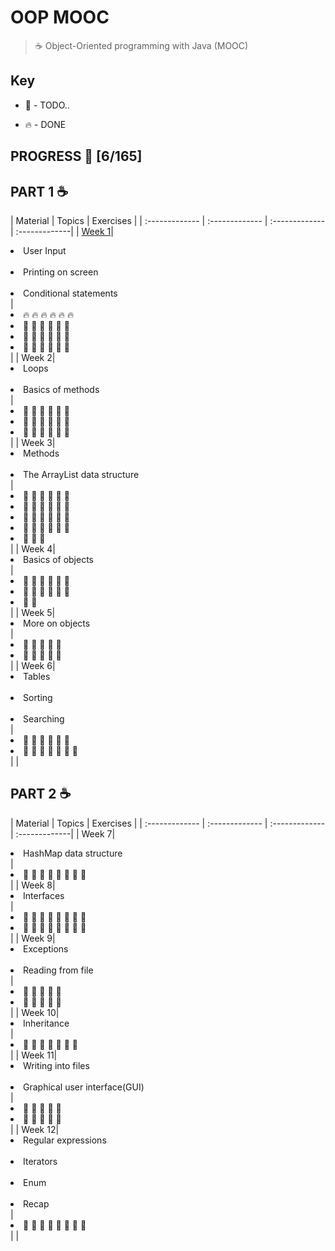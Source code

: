 # OOP MOOC
> ☕ Object-Oriented programming with Java (MOOC)

## Key

* 🚧 - TODO..

* 🔥 - DONE

## PROGRESS 🚀 [6/165]

## PART 1 :coffee:
|  Material  |  Topics  |   Exercises    |
| :------------- | :------------- | :------------- | :-------------|
| [Week 1](https://github.com/ragmha/oop-mooc/tree/master/challenges/Week1)|<li>User Input</li><br><li>Printing on screen</li><br><li>Conditional statements</li> | <li>🔥 🔥 🔥 🔥 🔥 🔥 </li> <li>🚧 🚧 🚧 🚧 🚧 🚧 </li> <li>🚧 🚧 🚧 🚧 🚧 🚧 </li> <li>🚧 🚧 🚧 🚧 🚧 🚧</li>|
| Week 2|<li>Loops</li><br><li>Basics of methods</li> |<li>🚧 🚧 🚧 🚧 🚧 🚧 </li> <li>🚧 🚧 🚧 🚧 🚧 🚧 </li> <li>🚧 🚧 🚧 🚧 🚧 🚧 </li> |
| Week 3|<li>Methods</li><br><li>The ArrayList data structure</li>|<li>🚧 🚧 🚧 🚧 🚧 🚧 </li> <li>🚧 🚧 🚧 🚧 🚧 🚧 </li> <li>🚧 🚧 🚧 🚧 🚧 🚧 </li> <li>🚧 🚧 🚧 🚧 🚧 🚧 </li><li>🚧 🚧 🚧  </li> |
| Week 4|<li>Basics of objects</li> |<li>🚧 🚧 🚧 🚧 🚧 🚧 </li><li>🚧 🚧 🚧 🚧 🚧 🚧 </li><li>🚧 🚧 </li> |
| Week 5|<li>More on objects</li> |<li>🚧 🚧 🚧 🚧 🚧</li><li>🚧 🚧 🚧 🚧 🚧</li> |
| Week 6|<li>Tables</li><br><li>Sorting</li><br><li>Searching</li> | <li>🚧 🚧 🚧 🚧 🚧 🚧 </li><li>🚧 🚧 🚧 🚧 🚧 🚧 🚧</li>| |

## PART 2 :coffee:
|  Material  |  Topics  |   Exercises    |
| :------------- | :------------- | :------------- | :-------------|
| Week 7|<li>HashMap data structure</li> |<li>🚧 🚧 🚧 🚧 🚧 🚧 🚧 🚧</li> |
| Week 8|<li>Interfaces</li> |<li>🚧 🚧 🚧 🚧 🚧 🚧 🚧 🚧</li><li>🚧 🚧 🚧 🚧 🚧 🚧 🚧 🚧</li>|
| Week 9|<li>Exceptions</li><br><li>Reading from file</li> |<li>🚧 🚧 🚧 🚧 🚧</li><li>🚧 🚧 🚧 🚧 🚧 </li> |
| Week 10|<li>Inheritance</li> |<li>🚧 🚧 🚧 🚧 🚧 🚧 🚧</li> |
| Week 11|<li>Writing into files</li><br><li>Graphical user interface(GUI)</li> |<li>🚧 🚧 🚧 🚧 🚧</li><li>🚧 🚧 🚧 🚧 🚧 </li> |
| Week 12|<li>Regular expressions</li><br><li>Iterators</li><br><li>Enum</li><br><li>Recap</li>|<li>🚧 🚧 🚧 🚧 🚧 🚧 🚧 🚧</li>| |
